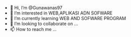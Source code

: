 - 👋 Hi, I’m @Gunawanas97
- 👀 I’m interested in WEB,APLIKASI ADN SOFWARE
- 🌱 I’m currently learning WEB AND SOFWARE PROGRAM
- 💞️ I’m looking to collaborate on ...
- 📫 How to reach me ...

<!---
Gunawanas97/Gunawanas97 is a ✨ special ✨ repository because its `README.md` (this file) appears on your GitHub profile.
You can click the Preview link to take a look at your changes.
--->
